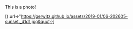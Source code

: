 This is a photo!

[{:url=&gt;&quot;https://gerwitz.github.io/assets/2019-01/06-202605-sunset._d1d1.jpg&quot;}]